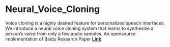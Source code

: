 # Neural_Voice_Cloning
Voice cloning is a highly desired feature for personalized speech interfaces. We
introduce a neural voice cloning system that learns to synthesize a person’s voice
from only a few audio samples. An opensource implementation of Baidu Research Paper **[Link](https://arxiv.org/pdf/1802.06006.pdf)**
